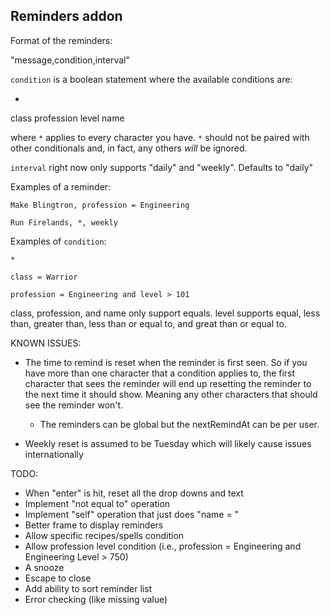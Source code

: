 ## Reminders addon

Format of the reminders:

"message,condition,interval"

`condition` is a boolean statement where the available conditions are:

*
class
profession
level
name

where `*` applies to every character you have.  `*` should not be paired with other conditionals and, in fact, any others _will_ be ignored.

`interval` right now only supports "daily" and "weekly".  Defaults to "daily"

Examples of a reminder:

    Make Blingtron, profession = Engineering

    Run Firelands, *, weekly

Examples of `condition`:

    *

    class = Warrior

    profession = Engineering and level > 101


class, profession, and name only support equals.  level supports equal, less than, greater than, less than or equal to, and great than or equal to.


KNOWN ISSUES:

* The time to remind is reset when the reminder is first seen.  So if you have more than one character that a condition applies
  to, the first character that sees the reminder will end up resetting the reminder to the next time it should show. Meaning
  any other characters that should see the reminder won't.

  * The reminders can be global but the nextRemindAt can be per user.

* Weekly reset is assumed to be Tuesday which will likely cause issues internationally

TODO:

* When "enter" is hit, reset all the drop downs and text
* Implement "not equal to" operation
* Implement "self" operation that just does "name = <current player name>"
* Better frame to display reminders
* Allow specific recipes/spells condition
* Allow profession level condition (i.e., profession = Engineering and Engineering Level > 750)
* A snooze
* Escape to close
* Add ability to sort reminder list
* Error checking (like missing value)
